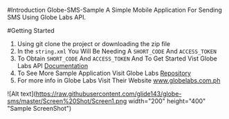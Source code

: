 #Introduction
Globe-SMS-Sample
A Simple Mobile Application For Sending SMS Using Globe Labs API.

#Getting Started
1.	Using git clone the project or downloading the zip file
2.	In the ```string.xml``` You Will Be Needing A ```SHORT_CODE``` And ```ACCESS_TOKEN```
3.  To Obtain ```SHORT_CODE``` And ```ACCESS_TOKEN``` And To Get Started Vist Globe Labs API [Documentation](www.globelabs.com.ph/docs/)
4.  To See More Sample Application Visit Globe Labs [Repository](https://github.com/globelabs)
4.	For more info in Globe Labs Visit Their Website www.globelabs.com.ph

![Alt text](https://raw.githubusercontent.com/glide143/globe-sms/master/Screen%20Shot/Screen1.png width="200" height="400" "Sample ScreenShot")



